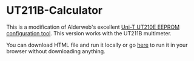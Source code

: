 # UT211B-Calculator

This is a modification of Alderweb's excellent [Uni-T UT210E EEPROM configuration tool](https://github.com/adlerweb/UT210E-Calculator). This version works with the UT211B multimeter.

You can download HTML file and run it locally or go [here](https://fartmccalister.github.io/UT211E-Calculator) to run it in your browser without downloading anything.
